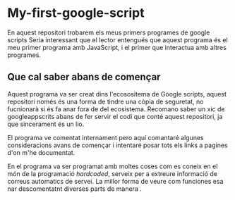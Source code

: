 # My-first-google-script
En aquest repositori trobarem els meus primers programes de google scripts
Seria interessant que el lector entengués que aquest programa és el meu primer programa amb JavaScript, i el primer que interactua amb altres programes. 
## Que cal saber abans de començar
Aquest programa va ser creat dins l'ecosositema de Google scripts, aquest repositori només és una forma de tindre una còpia de seguretat, no fucnionarà si és fa anar fora de del ecosistema. Recomano saber un xic de googleappscrits abans de fer servir el codi que conté aquest repositori, ja que sincerament és un lio.

El programa ve comentat internament pero aquí comantaré algunes consideracions avans de començar i intentaré posar tots els links a pagines d'on m'he documentat.

En el programa  va ser programat amb moltes coses com es coneix en el món de la programació *hardcoded*, serveix per a extreure informació de correus automatics de servei. La millor forma de veure com funciones esa nar descomentatnt diverses parts de manera .
